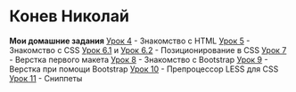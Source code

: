 # Конев Николай
__Мои домашние задания__
[Урок 4](prostonickart.github.io/lesson_4/) - Знакомство с HTML
[Урок 5](prostonickart.github.io/lesson_5/) - Знакомство с CSS
[Урок 6.1](prostonickart.github.io/lesson_6.1/) и [Урок 6.2](prostonickart.github.io/lesson_6.2/) - Позиционирование в CSS
[Урок 7](prostonickart.github.io/lesson_7/) - Верстка первого макета
[Урок 8](prostonickart.github.io/lesson_8/) - Знакомство с Bootstrap
[Урок 9](prostonickart.github.io/lesson_9/) - Верстка при помощи Bootstrap
[Урок 10](prostonickart.github.io/lesson_10/) - Препроцессор LESS для CSS
[Урок 11](prostonickart.github.io/lesson_11/) - Сниппеты

